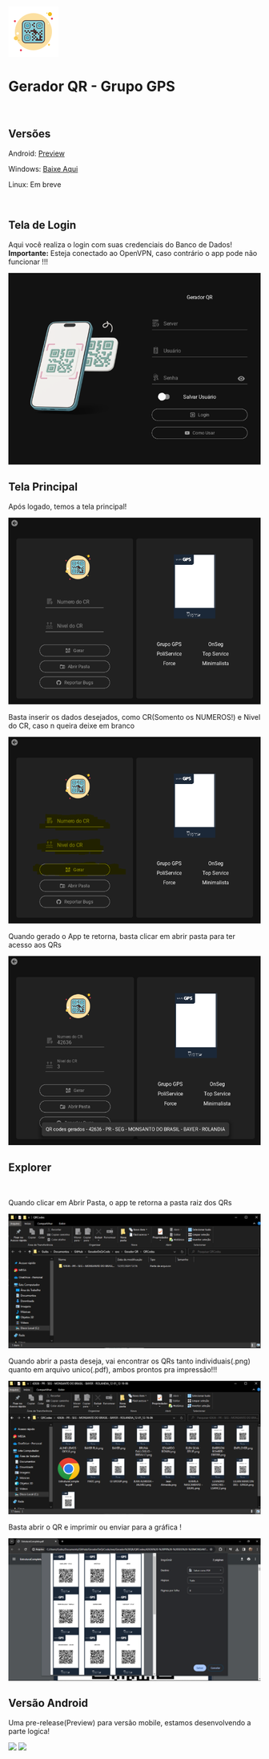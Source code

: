 <img src ='src/qr.png'>
<h1>
  <b>
    Gerador QR - Grupo GPS
  </b>
</h1>
<br>
<h2>
  Versões
</h2>
<p>
  Android: <a href='https://mega.nz/file/XZ0RQCSC#L92zijVJQUdF8Z9JM47zRU8g1poAM1aRumUBjEv5gtM'>Preview</a>
</p>
<p>
  Windows: <a href='https://mega.nz/file/CIMAlJpA#4yI7WzR-z-ne4F47vQNXNDn0BTPEHmJJVJaTRs3_vd8'>Baixe Aqui</a>
</p>
<p>
  Linux: <a>Em breve</a>
</p>
<br>
<h2>
  Tela de Login
</h2>
<p>
  Aqui você realiza o login com suas credenciais do Banco de Dados!
  <br>
  <b>Importante:</b> Esteja conectado ao OpenVPN, caso contrário o app pode não funcionar !!!
</p>
<img src='readme/login.PNG'><br>

<h2>
  Tela Principal
</h2>
<p>
  Após logado, temos a tela principal!
</p>
<img src='readme/main.PNG'><br>
<p>Basta inserir os dados desejados, como CR(Somento os NUMEROS!) e Nivel do CR, caso n queira deixe em branco</p>
<img src='readme/gerando.PNG'>
<br>
<p>Quando gerado o App te retorna, basta clicar em abrir pasta para ter acesso aos QRs</p>
<img src='readme/feito.PNG'>

<h2>
  Explorer
</h2>
<br>
<p>
  Quando clicar em Abrir Pasta, o app te retorna a pasta raiz dos QRs
</p>
<img src='readme/explorer.PNG'>
<br>
<p>
  Quando abrir a pasta deseja, vai encontrar os QRs tanto individuais(.png) quanto em arquivo unico(.pdf), ambos prontos pra impressão!!!
</p>
<img src='readme/explorerAberto.PNG'>
<br>
<p>
  Basta abrir o QR e imprimir ou enviar para a gráfica !
</p>
<img src='readme/imprimir.PNG'>
<br>

<h2>
  Versão Android
</h2>
<p>Uma pre-release(Preview) para versão mobile, estamos desenvolvendo a parte logica!</p>
<img src='https://github.com/foxtec198/Desktop_GQR/assets/64221923/cb1cd242-9424-43e0-bf9f-aab2785eefdd'>
<img src='https://github.com/foxtec198/Desktop_GQR/assets/64221923/13b5cca0-a107-496a-93e0-d9678610d416'>
